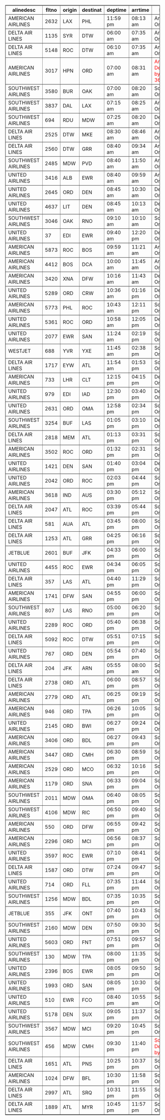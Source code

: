 <table border="1"><tr><th>alinedesc</th><th>fltno</th><th>origin</th><th>destinat</th><th>deptime</th><th>arrtime</th><th>Status</th></tr><tr><td>AMERICAN AIRLINES</td><td>2632</td><td>LAX</td><td>PHL</td><td>11:59 pm</td><td>08:13 am</td><td>Arrived On time</td></tr><tr><td>DELTA AIR LINES</td><td>1135</td><td>SYR</td><td>DTW</td><td>06:00 am</td><td>07:35 am</td><td>Arrived On time</td></tr><tr><td>DELTA AIR LINES</td><td>5148</td><td>ROC</td><td>DTW</td><td>06:10 am</td><td>07:35 am</td><td>Arrived On time</td></tr><tr><td>AMERICAN AIRLINES</td><td>3017</td><td>HPN</td><td>ORD</td><td>07:00 am</td><td>08:31 am</td><td><span style="color:red"><span style="color:red">Arrived Delayed by 1h 36m</span></span></td></tr><tr><td>SOUTHWEST AIRLINES</td><td>3580</td><td>BUR</td><td>OAK</td><td>07:00 am</td><td>08:20 am</td><td>Scheduled On time</td></tr><tr><td>SOUTHWEST AIRLINES</td><td>3837</td><td>DAL</td><td>LAX</td><td>07:15 am</td><td>08:25 am</td><td>Arrived On time</td></tr><tr><td>SOUTHWEST AIRLINES</td><td>694</td><td>RDU</td><td>MDW</td><td>07:25 am</td><td>08:20 am</td><td>Departed On time</td></tr><tr><td>DELTA AIR LINES</td><td>2525</td><td>DTW</td><td>MKE</td><td>08:30 am</td><td>08:46 am</td><td>Arrived On time</td></tr><tr><td>DELTA AIR LINES</td><td>2560</td><td>DTW</td><td>GRR</td><td>08:40 am</td><td>09:34 am</td><td>Arrived On time</td></tr><tr><td>SOUTHWEST AIRLINES</td><td>2485</td><td>MDW</td><td>PVD</td><td>08:40 am</td><td>11:50 am</td><td>Arrived On time</td></tr><tr><td>UNITED AIRLINES</td><td>3416</td><td>ALB</td><td>EWR</td><td>08:40 am</td><td>09:59 am</td><td>Arrived On time</td></tr><tr><td>UNITED AIRLINES</td><td>2645</td><td>ORD</td><td>DEN</td><td>08:45 am</td><td>10:30 am</td><td>Departed On time</td></tr><tr><td>UNITED AIRLINES</td><td>4637</td><td>LIT</td><td>DEN</td><td>08:45 am</td><td>10:13 am</td><td>Departed On time</td></tr><tr><td>SOUTHWEST AIRLINES</td><td>3046</td><td>OAK</td><td>RNO</td><td>09:10 am</td><td>10:10 am</td><td>Scheduled On time</td></tr><tr><td>UNITED AIRLINES</td><td>37</td><td>EDI</td><td>EWR</td><td>09:40 am</td><td>12:20 pm</td><td>Departed On time</td></tr><tr><td>AMERICAN AIRLINES</td><td>5873</td><td>ROC</td><td>BOS</td><td>09:59 am</td><td>11:21 am</td><td>Arrived On time</td></tr><tr><td>AMERICAN AIRLINES</td><td>4412</td><td>BOS</td><td>DCA</td><td>10:00 am</td><td>11:45 am</td><td>Arrived On time</td></tr><tr><td>AMERICAN AIRLINES</td><td>3420</td><td>XNA</td><td>DFW</td><td>10:16 am</td><td>11:43 am</td><td>Departed On time</td></tr><tr><td>UNITED AIRLINES</td><td>5289</td><td>ORD</td><td>CRW</td><td>10:36 am</td><td>01:16 pm</td><td>Departed On time</td></tr><tr><td>AMERICAN AIRLINES</td><td>5773</td><td>PHL</td><td>ROC</td><td>10:43 am</td><td>12:11 pm</td><td>Scheduled On time</td></tr><tr><td>UNITED AIRLINES</td><td>5361</td><td>ROC</td><td>ORD</td><td>10:58 am</td><td>12:05 pm</td><td>Departed On time</td></tr><tr><td>UNITED AIRLINES</td><td>2077</td><td>EWR</td><td>SAN</td><td>11:24 am</td><td>02:19 pm</td><td>Scheduled On time</td></tr><tr><td>WESTJET</td><td>688</td><td>YVR</td><td>YXE</td><td>11:45 am</td><td>02:38 pm</td><td>Scheduled On time</td></tr><tr><td>DELTA AIR LINES</td><td>1717</td><td>EYW</td><td>ATL</td><td>11:54 am</td><td>01:53 pm</td><td>Scheduled On time</td></tr><tr><td>AMERICAN AIRLINES</td><td>733</td><td>LHR</td><td>CLT</td><td>12:15 pm</td><td>04:15 pm</td><td>Departed On time</td></tr><tr><td>UNITED AIRLINES</td><td>979</td><td>EDI</td><td>IAD</td><td>12:30 pm</td><td>03:40 pm</td><td>Departed On time</td></tr><tr><td>UNITED AIRLINES</td><td>2631</td><td>ORD</td><td>OMA</td><td>12:58 pm</td><td>02:34 pm</td><td>Scheduled On time</td></tr><tr><td>SOUTHWEST AIRLINES</td><td>3254</td><td>BUF</td><td>LAS</td><td>01:05 pm</td><td>03:10 pm</td><td>Departed On time</td></tr><tr><td>DELTA AIR LINES</td><td>2818</td><td>MEM</td><td>ATL</td><td>01:13 pm</td><td>03:31 pm</td><td>Scheduled On time</td></tr><tr><td>AMERICAN AIRLINES</td><td>3502</td><td>ROC</td><td>ORD</td><td>01:32 pm</td><td>02:31 pm</td><td>Scheduled On time</td></tr><tr><td>UNITED AIRLINES</td><td>1421</td><td>DEN</td><td>SAN</td><td>01:40 pm</td><td>03:04 pm</td><td>Departed On time</td></tr><tr><td>UNITED AIRLINES</td><td>2042</td><td>ORD</td><td>ROC</td><td>02:03 pm</td><td>04:44 pm</td><td>Scheduled On time</td></tr><tr><td>AMERICAN AIRLINES</td><td>3618</td><td>IND</td><td>AUS</td><td>03:30 pm</td><td>05:12 pm</td><td>Scheduled On time</td></tr><tr><td>DELTA AIR LINES</td><td>2047</td><td>ATL</td><td>ROC</td><td>03:39 pm</td><td>05:44 pm</td><td>Scheduled On time</td></tr><tr><td>DELTA AIR LINES</td><td>581</td><td>AUA</td><td>ATL</td><td>03:45 pm</td><td>08:00 pm</td><td>Scheduled On time</td></tr><tr><td>DELTA AIR LINES</td><td>1253</td><td>ATL</td><td>GRR</td><td>04:25 pm</td><td>06:16 pm</td><td>Scheduled On time</td></tr><tr><td>JETBLUE</td><td>2601</td><td>BUF</td><td>JFK</td><td>04:33 pm</td><td>06:00 pm</td><td>Scheduled On time</td></tr><tr><td>UNITED AIRLINES</td><td>4455</td><td>ROC</td><td>EWR</td><td>04:34 pm</td><td>06:05 pm</td><td>Scheduled On time</td></tr><tr><td>DELTA AIR LINES</td><td>357</td><td>LAS</td><td>ATL</td><td>04:40 pm</td><td>11:29 pm</td><td>Scheduled On time</td></tr><tr><td>AMERICAN AIRLINES</td><td>1741</td><td>DFW</td><td>SAN</td><td>04:55 pm</td><td>06:00 pm</td><td>Scheduled On time</td></tr><tr><td>SOUTHWEST AIRLINES</td><td>807</td><td>LAS</td><td>RNO</td><td>05:00 pm</td><td>06:20 pm</td><td>Scheduled On time</td></tr><tr><td>UNITED AIRLINES</td><td>2289</td><td>ROC</td><td>ORD</td><td>05:40 pm</td><td>06:38 pm</td><td>Scheduled On time</td></tr><tr><td>DELTA AIR LINES</td><td>5092</td><td>ROC</td><td>DTW</td><td>05:51 pm</td><td>07:15 pm</td><td>Scheduled On time</td></tr><tr><td>UNITED AIRLINES</td><td>767</td><td>ORD</td><td>DEN</td><td>05:54 pm</td><td>07:40 pm</td><td>Scheduled On time</td></tr><tr><td>DELTA AIR LINES</td><td>204</td><td>JFK</td><td>ARN</td><td>05:55 pm</td><td>08:00 am</td><td>Scheduled On time</td></tr><tr><td>DELTA AIR LINES</td><td>2738</td><td>ORD</td><td>ATL</td><td>06:00 pm</td><td>08:57 pm</td><td>Scheduled On time</td></tr><tr><td>AMERICAN AIRLINES</td><td>2779</td><td>ORD</td><td>ATL</td><td>06:25 pm</td><td>09:19 pm</td><td>Scheduled On time</td></tr><tr><td>AMERICAN AIRLINES</td><td>946</td><td>ORD</td><td>TPA</td><td>06:26 pm</td><td>10:05 pm</td><td>Scheduled On time</td></tr><tr><td>UNITED AIRLINES</td><td>2145</td><td>ORD</td><td>BWI</td><td>06:27 pm</td><td>09:24 pm</td><td>Departed On time</td></tr><tr><td>AMERICAN AIRLINES</td><td>3406</td><td>ORD</td><td>BDL</td><td>06:27 pm</td><td>09:43 pm</td><td>Scheduled On time</td></tr><tr><td>AMERICAN AIRLINES</td><td>3447</td><td>ORD</td><td>CMH</td><td>06:30 pm</td><td>08:59 pm</td><td>Scheduled On time</td></tr><tr><td>AMERICAN AIRLINES</td><td>2529</td><td>ORD</td><td>MCO</td><td>06:32 pm</td><td>10:16 pm</td><td>Scheduled On time</td></tr><tr><td>AMERICAN AIRLINES</td><td>1179</td><td>ORD</td><td>SNA</td><td>06:33 pm</td><td>09:04 pm</td><td>Scheduled On time</td></tr><tr><td>SOUTHWEST AIRLINES</td><td>2011</td><td>MDW</td><td>OMA</td><td>06:40 pm</td><td>08:05 pm</td><td>Scheduled On time</td></tr><tr><td>SOUTHWEST AIRLINES</td><td>4106</td><td>MDW</td><td>RIC</td><td>06:50 pm</td><td>09:40 pm</td><td>Scheduled On time</td></tr><tr><td>AMERICAN AIRLINES</td><td>550</td><td>ORD</td><td>DFW</td><td>06:55 pm</td><td>09:42 pm</td><td>Scheduled On time</td></tr><tr><td>AMERICAN AIRLINES</td><td>2296</td><td>ORD</td><td>MCI</td><td>06:56 pm</td><td>08:37 pm</td><td>Scheduled On time</td></tr><tr><td>UNITED AIRLINES</td><td>3597</td><td>ROC</td><td>EWR</td><td>07:10 pm</td><td>08:41 pm</td><td>Scheduled On time</td></tr><tr><td>DELTA AIR LINES</td><td>1587</td><td>ORD</td><td>DTW</td><td>07:24 pm</td><td>09:47 pm</td><td>Scheduled On time</td></tr><tr><td>UNITED AIRLINES</td><td>714</td><td>ORD</td><td>FLL</td><td>07:35 pm</td><td>11:44 pm</td><td>Scheduled On time</td></tr><tr><td>SOUTHWEST AIRLINES</td><td>1256</td><td>MDW</td><td>BDL</td><td>07:35 pm</td><td>10:35 pm</td><td>Scheduled On time</td></tr><tr><td>JETBLUE</td><td>355</td><td>JFK</td><td>ONT</td><td>07:40 pm</td><td>10:43 pm</td><td>Scheduled On time</td></tr><tr><td>SOUTHWEST AIRLINES</td><td>2160</td><td>MDW</td><td>DEN</td><td>07:50 pm</td><td>09:30 pm</td><td>Scheduled On time</td></tr><tr><td>UNITED AIRLINES</td><td>5603</td><td>ORD</td><td>FNT</td><td>07:51 pm</td><td>09:57 pm</td><td>Scheduled On time</td></tr><tr><td>SOUTHWEST AIRLINES</td><td>130</td><td>MDW</td><td>TPA</td><td>08:00 pm</td><td>11:35 pm</td><td>Scheduled On time</td></tr><tr><td>UNITED AIRLINES</td><td>2396</td><td>BOS</td><td>EWR</td><td>08:05 pm</td><td>09:50 pm</td><td>Scheduled On time</td></tr><tr><td>UNITED AIRLINES</td><td>1993</td><td>ORD</td><td>SAN</td><td>08:05 pm</td><td>10:30 pm</td><td>Scheduled On time</td></tr><tr><td>UNITED AIRLINES</td><td>510</td><td>EWR</td><td>FCO</td><td>08:40 pm</td><td>10:55 am</td><td>Scheduled On time</td></tr><tr><td>UNITED AIRLINES</td><td>5178</td><td>DEN</td><td>SUX</td><td>09:05 pm</td><td>11:37 pm</td><td>Scheduled On time</td></tr><tr><td>SOUTHWEST AIRLINES</td><td>3567</td><td>MDW</td><td>MCI</td><td>09:20 pm</td><td>10:45 pm</td><td>Scheduled On time</td></tr><tr><td>SOUTHWEST AIRLINES</td><td>456</td><td>MDW</td><td>CMH</td><td>09:30 pm</td><td>11:40 pm</td><td><span style="color:red"><span style="color:red">Scheduled Delayed by 17m</span></span></td></tr><tr><td>DELTA AIR LINES</td><td>1651</td><td>ATL</td><td>PNS</td><td>10:25 pm</td><td>10:37 pm</td><td>Scheduled On time</td></tr><tr><td>AMERICAN AIRLINES</td><td>1024</td><td>DFW</td><td>BFL</td><td>10:30 pm</td><td>11:58 pm</td><td>Scheduled On time</td></tr><tr><td>DELTA AIR LINES</td><td>2997</td><td>ATL</td><td>SRQ</td><td>10:31 pm</td><td>11:55 pm</td><td>Scheduled On time</td></tr><tr><td>DELTA AIR LINES</td><td>1889</td><td>ATL</td><td>MYR</td><td>10:45 pm</td><td>11:57 pm</td><td>Scheduled On time</td></tr></table>